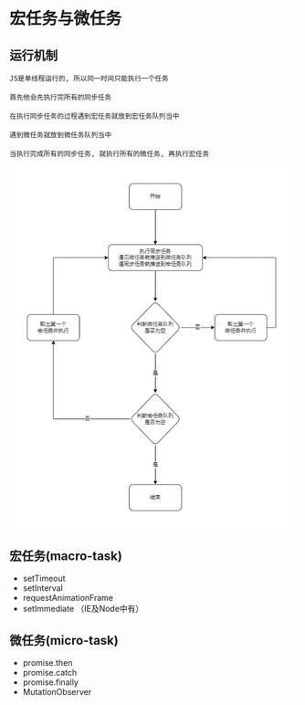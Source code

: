 # 宏任务与微任务

## 运行机制

```
JS是单线程运行的, 所以同一时间只能执行一个任务

首先他会先执行完所有的同步任务

在执行同步任务的过程遇到宏任务就放到宏任务队列当中

遇到微任务就放到微任务队列当中

当执行完成所有的同步任务, 就执行所有的微任务, 再执行宏任务
```

![宏任务与微任务](../assets/imgs/宏任务与微任务.png)

## 宏任务(macro-task)

* setTimeout
* setInterval
* requestAnimationFrame
* setImmediate （IE及Node中有）

## 微任务(micro-task)

* promise.then
* promise.catch
* promise.finally
* MutationObserver